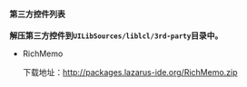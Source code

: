 #### 第三方控件列表

**解压第三方控件到`UILibSources/liblcl/3rd-party`目录中。**  

* RichMemo

  下载地址：http://packages.lazarus-ide.org/RichMemo.zip

